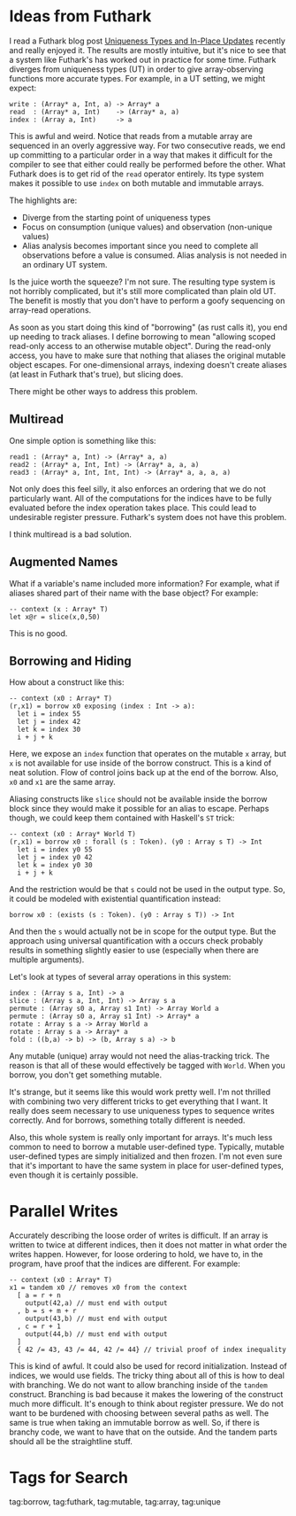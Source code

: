 # Ideas from Futhark

I read a Futhark blog post
[Uniqueness Types and In-Place Updates](https://futhark-lang.org/blog/2022-06-13-uniqueness-types.html)
recently and really enjoyed it. The results are mostly intuitive, but it's
nice to see that a system like Futhark's has worked out in practice for
some time. Futhark diverges from uniqueness types (UT) in order to give
array-observing functions more accurate types. For example, in a UT setting,
we might expect:

    write : (Array* a, Int, a) -> Array* a
    read  : (Array* a, Int)    -> (Array* a, a)
    index : (Array a, Int)     -> a

This is awful and weird. Notice that reads from a mutable array are
sequenced in an overly aggressive way. For two consecutive reads, we
end up committing to a particular order in a way that makes it difficult
for the compiler to see that either could really be performed before
the other. What Futhark does is to get rid of the `read` operator
entirely. Its type system makes it possible to use `index` on both
mutable and immutable arrays.

The highlights are:

* Diverge from the starting point of uniqueness types
* Focus on consumption (unique values) and observation (non-unique values)
* Alias analysis becomes important since you need to complete
  all observations before a value is consumed. Alias analysis
  is not needed in an ordinary UT system.

Is the juice worth the squeeze? I'm not sure. The resulting type system
is not horribly complicated, but it's still more complicated than
plain old UT. The benefit is mostly that you don't have to perform
a goofy sequencing on array-read operations.

As soon as you start doing this kind of "borrowing" (as rust calls it),
you end up needing to track aliases. I define borrowing to mean
"allowing scoped read-only access to an otherwise mutable object". 
During the read-only access, you have to make sure that nothing
that aliases the original mutable object escapes. For one-dimensional
arrays, indexing doesn't create aliases (at least in Futhark that's
true), but slicing does.

There might be other ways to address this problem.

## Multiread

One simple option is something like this:

    read1 : (Array* a, Int) -> (Array* a, a)
    read2 : (Array* a, Int, Int) -> (Array* a, a, a)
    read3 : (Array* a, Int, Int, Int) -> (Array* a, a, a, a)

Not only does this feel silly, it also enforces an ordering that we do not
particularly want. All of the computations for the indices have to be
fully evaluated before the index operation takes place. This could lead
to undesirable register pressure. Futhark's system does not have
this problem.

I think multiread is a bad solution.

## Augmented Names

What if a variable's name included more information? For example, what if
aliases shared part of their name with the base object? For example:

    -- context (x : Array* T)
    let x@r = slice(x,0,50)

This is no good.

## Borrowing and Hiding

How about a construct like this:

    -- context (x0 : Array* T)
    (r,x1) = borrow x0 exposing (index : Int -> a):
      let i = index 55
      let j = index 42
      let k = index 30
      i + j + k

Here, we expose an `index` function that operates on the mutable `x`
array, but `x` is not available for use inside of the borrow construct.
This is a kind of neat solution. Flow of control joins back up at the
end of the borrow. Also, `x0` and `x1` are the same array.

Aliasing constructs like `slice` should not be available inside the
borrow block since they would make it possible for an alias to escape.
Perhaps though, we could keep them contained with Haskell's `ST` trick:

    -- context (x0 : Array* World T)
    (r,x1) = borrow x0 : forall (s : Token). (y0 : Array s T) -> Int
      let i = index y0 55
      let j = index y0 42
      let k = index y0 30
      i + j + k

And the restriction would be that `s` could not be used in the
output type. So, it could be modeled with existential quantification
instead:

    borrow x0 : (exists (s : Token). (y0 : Array s T)) -> Int

And then the `s` would actually not be in scope for the output type.
But the approach using universal quantification with a occurs check
probably results in something slightly easier to use (especially
when there are multiple arguments).

Let's look at types of several array operations in this system:

    index : (Array s a, Int) -> a
    slice : (Array s a, Int, Int) -> Array s a
    permute : (Array s0 a, Array s1 Int) -> Array World a
    permute : (Array s0 a, Array s1 Int) -> Array* a
    rotate : Array s a -> Array World a
    rotate : Array s a -> Array* a
    fold : ((b,a) -> b) -> (b, Array s a) -> b

Any mutable (unique) array would not need the alias-tracking trick.
The reason is that all of these would effectively be tagged with
`World`. When you borrow, you don't get something mutable.

It's strange, but it seems like this would work pretty well. I'm
not thrilled with combining two very different tricks to get
everything that I want. It really does seem necessary to use
uniqueness types to sequence writes correctly. And for borrows,
something totally different is needed.

Also, this whole system is really only important for arrays. It's
much less common to need to borrow a mutable user-defined type.
Typically, mutable user-defined types are simply initialized and
then frozen. I'm not even sure that it's important to have the
same system in place for user-defined types, even though it is
certainly possible.

# Parallel Writes

Accurately describing the loose order of writes is difficult. If
an array is written to twice at different indices, then it does
not matter in what order the writes happen. However, for loose
ordering to hold, we have to, in the program, have proof that
the indices are different. For example:

    -- context (x0 : Array* T)
    x1 = tandem x0 // removes x0 from the context
      [ a = r + n
        output(42,a) // must end with output
      , b = s + m + r
        output(43,b) // must end with output
      , c = r + 1
        output(44,b) // must end with output
      ]
      { 42 /= 43, 43 /= 44, 42 /= 44} // trivial proof of index inequality

This is kind of awful. It could also be used for record initialization.
Instead of indices, we would use fields. The tricky thing about
all of this is how to deal with branching. We do not want to allow
branching inside of the `tandem` construct. Branching is bad
because it makes the lowering of the construct much more difficult.
It's enough to think about register pressure. We do not want to
be burdened with choosing between several paths as well. The same
is true when taking an immutable borrow as well. So, if there is
branchy code, we want to have that on the outside. And the tandem
parts should all be the straightline stuff.

# Tags for Search

tag:borrow, tag:futhark, tag:mutable, tag:array, tag:unique

